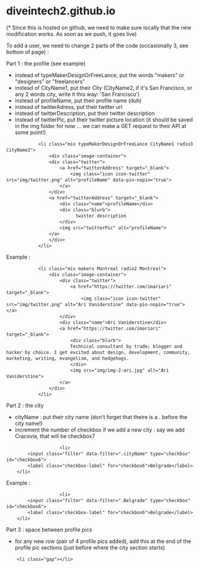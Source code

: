 # diveintech2.github.io

(* Since this is hosted on github, we need to make sure locally that the new modification works. As soon as we push, it goes live)

To add a user, we need to change 2 parts of the code (occasionally 3, see bottom of page) : 

Part 1 : the profile (see example)
  - instead of typeMakerDesignOrFreeLance, put the words "makers" or "designers" or "freelancers"
  - instead of CityName1, put their City (CityName2, if it's San Francisco, or any 2 words city, write it this way: 'San Francisco')
  - instead of profileName, put their profile name (duh)
  - instead of twitterAdress, put their twitter url
  - instead of twitterDescription, put their twitter description
  - instead of twitterPic, put their twitter picture location (it should be saved in the img folder for now ... we can make a GET request to their API at some point!)

<!-- profile name -->
				<li class="mix typeMakerDesignOrFreeLance CityName1 radio3 CityName2">
                    <div class="image-container">
                    <div class="twitter">
                        <a href="twitterAddress" target="_blank">
                            <img class="icon icon-twitter" src="img/twitter.png" alt="profileName" data-pin-nopin="true">
                        </a>
                    </div>
                    <a href="twitterAddress" target="_blank">
                        <div class="name">profileName</div>
                        <div class="blurb">
                              twitter description
                        </div>
                        <img src="twitterPic" alt="profileName">
                    </a>
                    </div>
                </li>

Example :

<!-- Ari Vaniderstine -->
				<li class="mix makers Montreal radio2 Montreal">
                    <div class="image-container">
                        <div class="twitter">
                            <a href="https://twitter.com/imariari" target="_blank">
                                <img class="icon icon-twitter" src="img/twitter.png" alt="Ari Vaniderstine" data-pin-nopin="true"></a>
                        </div>
                        <div class="name">Ari Vaniderstine</div>
                        <a href="https://twitter.com/imariari" target="_blank">
                            <div class="blurb">
                            Technical consultant by trade; blogger and hacker by choice. I get excited about design, development, community, marketing, writing, evangelism, and hedgehogs.                   
                            </div>
                            <img src="img/img-2-ari.jpg" alt="Ari Vaniderstine">
                        </a>
                    </div>
                </li>


                
Part 2 : the city
  - cityName : put their city name (don't forget that theire is a . before the city name!)
  - increment the number of checkbox if we add a new city : say we add Cracovia, that will be checkbox7

<!-- city name -->
	        			<li>
			<input class="filter" data-filter=".cityName" type="checkbox" id="checkbox6">
			<label class="checkbox-label" for="checkbox6">Belgrade</label>
		</li>

Example :

<!-- city name -->
	        			<li>
			<input class="filter" data-filter=".Belgrade" type="checkbox" id="checkbox6">
			<label class="checkbox-label" for="checkbox6">Belgrade</label>
		</li>
		
Part 3 : space between profile pics
- for any new row (pair of 4 profile pics added), add this at the end of the profile pic sections (just before where the city section starts)

<!-- city name -->
		<li class="gap"></li>


                
                
